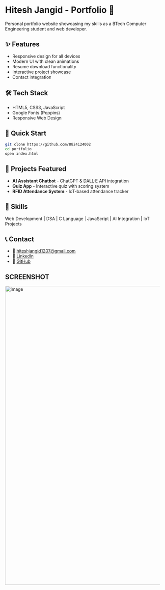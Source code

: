 # Hitesh Jangid - Portfolio 🚀

Personal portfolio website showcasing my skills as a BTech Computer Engineering student and web developer.


## ✨ Features
- Responsive design for all devices
- Modern UI with clean animations
- Resume download functionality
- Interactive project showcase
- Contact integration

## 🛠️ Tech Stack
- HTML5, CSS3, JavaScript
- Google Fonts (Poppins)
- Responsive Web Design

## 🚀 Quick Start
```bash
git clone https://github.com/8824124002
cd portfolio
open index.html
```

## 🎨 Projects Featured
- **AI Assistant Chatbot** - ChatGPT & DALL·E API integration
- **Quiz App** - Interactive quiz with scoring system  
- **RFID Attendance System** - IoT-based attendance tracker

## 💼 Skills
Web Development | DSA | C Language | JavaScript | AI Integration | IoT Projects

## 📞 Contact
- 📧 [hiteshjangid1207@gmail.com](mailto:hiteshjangid1207@gmail.com)
- 💼 [LinkedIn](https://www.linkedin.com/in/hitesh-jangid-a9a923290)
- 🐙 [GitHub](https://github.com/8824124002)

## SCREENSHOT
<img width="1867" height="973" alt="image" src="https://github.com/user-attachments/assets/558a2bfe-10ad-43af-820e-0e57398e56bb" />


